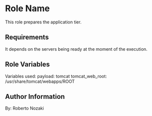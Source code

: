 Role Name
=========

This role prepares the application tier.

Requirements
------------

It depends on the servers being ready at the moment of the execution.

Role Variables
--------------

Variables used:
payload: tomcat
tomcat_web_root: /usr/share/tomcat/webapps/ROOT

Author Information
------------------

By: Roberto Nozaki
